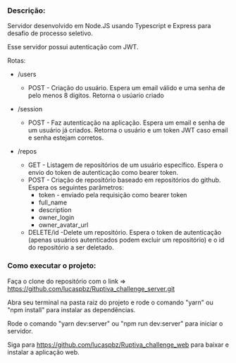### Descrição:

Servidor desenvolvido em Node.JS usando Typescript e Express para desafio de processo seletivo.  

Esse servidor possui autenticação com JWT.  

Rotas:

* /users 
	* POST - Criação do usuário. Espera um email válido e uma senha de pelo menos 8 digitos. Retorna o usúario criado 

* /session 
	* POST - Faz autenticação na aplicação. Espera um email e senha de um usuário já criados. Retorna o usuário e um token JWT caso email e senha estejam corretos.

* /repos
    * GET - Listagem de repositórios de um usuário específico. Espera o envio do token de autenticação como bearer token.
	* POST - Criação de repositório baseado em repositórios do github. 
    Espera os seguintes parâmetros:
		* token - enviado pela requisição como bearer token
		* full_name
		* description
		* owner_login
		* owner_avatar_url
	* DELETE/id -Delete um repositório. Espera o token de autenticação (apenas usuários autenticados podem excluir um repositório) e o id do repositório a ser deletado.




### Como executar o projeto:

Faça o clone do repositório com o link => https://github.com/lucaspbz/Ruptiva_challenge_server.git  

Abra seu terminal na pasta raiz do projeto e rode o comando "yarn" ou "npm install" para instalar as dependências.  

Rode o comando "yarn dev:server" ou "npm run dev:server" para iniciar o servidor.  

Siga para https://github.com/lucaspbz/Ruptiva_challenge_web para baixar e instalar a aplicação web.
